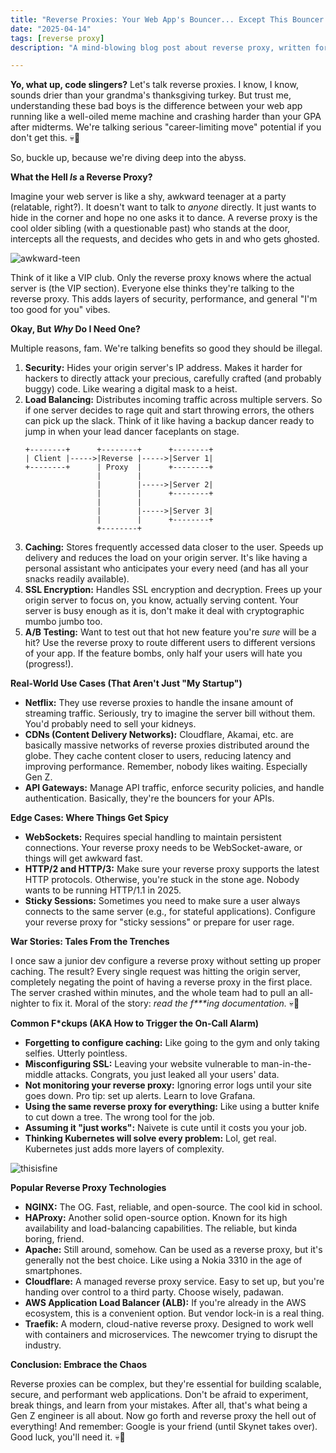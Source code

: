 ```yaml
---
title: "Reverse Proxies: Your Web App's Bouncer... Except This Bouncer Holds an AWS Certification"
date: "2025-04-14"
tags: [reverse proxy]
description: "A mind-blowing blog post about reverse proxy, written for chaotic Gen Z engineers who think Kubernetes is *so* last year (it kinda is)."

---
```


**Yo, what up, code slingers?** Let's talk reverse proxies. I know, I know, sounds drier than your grandma's thanksgiving turkey. But trust me, understanding these bad boys is the difference between your web app running like a well-oiled meme machine and crashing harder than your GPA after midterms. We're talking serious "career-limiting move" potential if you don't get this. 💀🙏

So, buckle up, because we're diving deep into the abyss.

**What the Hell *Is* a Reverse Proxy?**

Imagine your web server is like a shy, awkward teenager at a party (relatable, right?). It doesn't want to talk to *anyone* directly. It just wants to hide in the corner and hope no one asks it to dance. A reverse proxy is the cool older sibling (with a questionable past) who stands at the door, intercepts all the requests, and decides who gets in and who gets ghosted.

![awkward-teen](https://i.imgflip.com/149792.jpg)

Think of it like a VIP club. Only the reverse proxy knows where the actual server is (the VIP section). Everyone else thinks they're talking to the reverse proxy. This adds layers of security, performance, and general "I'm too good for you" vibes.

**Okay, But *Why* Do I Need One?**

Multiple reasons, fam. We're talking benefits so good they should be illegal.

1.  **Security:** Hides your origin server's IP address. Makes it harder for hackers to directly attack your precious, carefully crafted (and probably buggy) code. Like wearing a digital mask to a heist.
2.  **Load Balancing:** Distributes incoming traffic across multiple servers. So if one server decides to rage quit and start throwing errors, the others can pick up the slack. Think of it like having a backup dancer ready to jump in when your lead dancer faceplants on stage.
    ```ascii
    +--------+      +--------+      +--------+
    | Client |----->|Reverse |----->|Server 1|
    +--------+      | Proxy  |      +--------+
                    |        |
                    |        |----->|Server 2|
                    |        |      +--------+
                    |        |
                    |        |----->|Server 3|
                    |        |      +--------+
                    +--------+
    ```
3.  **Caching:** Stores frequently accessed data closer to the user. Speeds up delivery and reduces the load on your origin server. It's like having a personal assistant who anticipates your every need (and has all your snacks readily available).
4.  **SSL Encryption:** Handles SSL encryption and decryption. Frees up your origin server to focus on, you know, actually serving content. Your server is busy enough as it is, don't make it deal with cryptographic mumbo jumbo too.
5.  **A/B Testing:** Want to test out that hot new feature you're *sure* will be a hit? Use the reverse proxy to route different users to different versions of your app. If the feature bombs, only half your users will hate you (progress!).

**Real-World Use Cases (That Aren't Just "My Startup")**

*   **Netflix:** They use reverse proxies to handle the insane amount of streaming traffic. Seriously, try to imagine the server bill without them. You'd probably need to sell your kidneys.
*   **CDNs (Content Delivery Networks):** Cloudflare, Akamai, etc. are basically massive networks of reverse proxies distributed around the globe. They cache content closer to users, reducing latency and improving performance. Remember, nobody likes waiting. Especially Gen Z.
*   **API Gateways:** Manage API traffic, enforce security policies, and handle authentication. Basically, they're the bouncers for your APIs.

**Edge Cases: Where Things Get Spicy**

*   **WebSockets:** Requires special handling to maintain persistent connections. Your reverse proxy needs to be WebSocket-aware, or things will get awkward fast.
*   **HTTP/2 and HTTP/3:** Make sure your reverse proxy supports the latest HTTP protocols. Otherwise, you're stuck in the stone age. Nobody wants to be running HTTP/1.1 in 2025.
*   **Sticky Sessions:** Sometimes you need to make sure a user always connects to the same server (e.g., for stateful applications). Configure your reverse proxy for "sticky sessions" or prepare for user rage.

**War Stories: Tales From the Trenches**

I once saw a junior dev configure a reverse proxy without setting up proper caching. The result? Every single request was hitting the origin server, completely negating the point of having a reverse proxy in the first place. The server crashed within minutes, and the whole team had to pull an all-nighter to fix it. Moral of the story: *read the f\*\*\*ing documentation.* 💀🙏

**Common F\*ckups (AKA How to Trigger the On-Call Alarm)**

*   **Forgetting to configure caching:** Like going to the gym and only taking selfies. Utterly pointless.
*   **Misconfiguring SSL:** Leaving your website vulnerable to man-in-the-middle attacks. Congrats, you just leaked all your users' data.
*   **Not monitoring your reverse proxy:** Ignoring error logs until your site goes down. Pro tip: set up alerts. Learn to love Grafana.
*   **Using the same reverse proxy for everything:** Like using a butter knife to cut down a tree. The wrong tool for the job.
*   **Assuming it "just works":** Naivete is cute until it costs you your job.
*   **Thinking Kubernetes will solve every problem:** Lol, get real. Kubernetes just adds more layers of complexity.

![thisisfine](https://i.kym-cdn.com/entries/icons/original/000/018/683/dafuq.jpg)

**Popular Reverse Proxy Technologies**

*   **NGINX:** The OG. Fast, reliable, and open-source. The cool kid in school.
*   **HAProxy:** Another solid open-source option. Known for its high availability and load-balancing capabilities. The reliable, but kinda boring, friend.
*   **Apache:** Still around, somehow. Can be used as a reverse proxy, but it's generally not the best choice. Like using a Nokia 3310 in the age of smartphones.
*   **Cloudflare:** A managed reverse proxy service. Easy to set up, but you're handing over control to a third party. Choose wisely, padawan.
*   **AWS Application Load Balancer (ALB):** If you're already in the AWS ecosystem, this is a convenient option. But vendor lock-in is a real thing.
*   **Traefik:** A modern, cloud-native reverse proxy. Designed to work well with containers and microservices. The newcomer trying to disrupt the industry.

**Conclusion: Embrace the Chaos**

Reverse proxies can be complex, but they're essential for building scalable, secure, and performant web applications. Don't be afraid to experiment, break things, and learn from your mistakes. After all, that's what being a Gen Z engineer is all about. Now go forth and reverse proxy the hell out of everything! And remember: Google is your friend (until Skynet takes over). Good luck, you'll need it. 💀🙏
